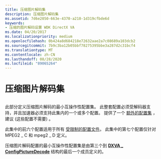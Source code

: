 ```yaml
---
title: 压缩图片解码集
description: 压缩图片解码集
ms.assetid: 7d6e2050-663e-4370-a210-1d319cfbde6d
keywords:
- 压缩的图片解码设置 WDK DirectX VA
ms.date: 04/20/2017
ms.localizationpriority: medium
ms.openlocfilehash: 0b424a8d684218e72632aae2a7c08689a103dcb2
ms.sourcegitcommit: 7b9c3ba12b05bbf78275395bbe3a287d2c31bcf4
ms.translationtype: MT
ms.contentlocale: zh-CN
ms.lasthandoff: 08/28/2020
ms.locfileid: "89065264"
---
```

# <a name="compressed-picture-decoding-set"></a>压缩图片解码集


## <span id="ddk_compressed_picture_decoding_set_gg"></span><span id="DDK_COMPRESSED_PICTURE_DECODING_SET_GG"></span>


此部分定义压缩图片解码的最小互操作性配置集。 此整套配置必须受解码器支持，并且加速器必须支持此集内的一个或多个配置。 提供了一个 [额外的配置集](additional-encouraged-configuration-set.md) ，建议 (这些配置不需要) 。

此集中的前六个配置适用于所有 [受限制的配置文件](restricted-profiles.md)。 此集中的第七个配置仅针对 MPEG2 \_ C 和 mpeg2 \_ D 定义。

压缩图片解码配置的最小互操作性配置集是由第三个到 [**DXVA \_ ConfigPictureDecode**](/windows-hardware/drivers/ddi/dxva/ns-dxva-_dxva_configpicturedecode) 结构的最后一个成员定义的。

 

